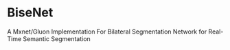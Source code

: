 # BiseNet
A Mxnet/Gluon Implementation For Bilateral Segmentation Network for Real-Time Semantic Segmentation
